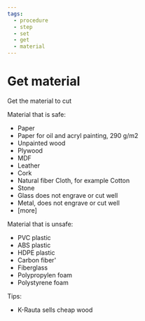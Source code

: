 ```yaml
---
tags:
  - procedure
  - step
  - set
  - get
  - material
---
```


# Get material

Get the material to cut

Material that is safe:

- Paper
- Paper for oil and acryl painting, 290 g/m2
- Unpainted wood
- Plywood
- MDF 
- Leather
- Cork
- Natural fiber Cloth, for example Cotton
- Stone
- Glass does not engrave or cut well
- Metal, does not engrave or cut well
- [more]

Material that is unsafe:

- PVC plastic
- ABS plastic
- HDPE plastic
- Carbon fiber'
- Fiberglass
- Polypropylen foam
- Polystyrene foam

Tips:

- K-Rauta sells cheap wood

